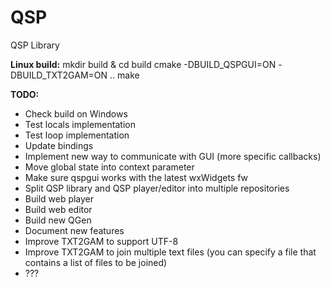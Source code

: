 QSP
===

QSP Library

**Linux build:**
mkdir build & cd build
cmake -DBUILD_QSPGUI=ON -DBUILD_TXT2GAM=ON ..
make

**TODO:**
* Check build on Windows
* Test locals implementation
* Test loop implementation
* Update bindings
* Implement new way to communicate with GUI (more specific callbacks)
* Move global state into context parameter
* Make sure qspgui works with the latest wxWidgets fw
* Split QSP library and QSP player/editor into multiple repositories
* Build web player
* Build web editor
* Build new QGen
* Document new features
* Improve TXT2GAM to support UTF-8
* Improve TXT2GAM to join multiple text files (you can specify a file that contains a list of files to be joined)
* ???
